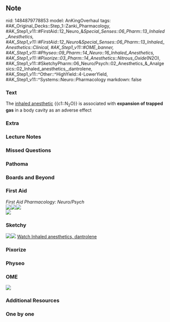 ## Note
nid: 1484879778853
model: AnKingOverhaul
tags: #AK_Original_Decks::Step_1::Zanki_Pharmacology, #AK_Step1_v11::#FirstAid::12_Neuro_&_Special_Senses::06_Pharm::13_Inhaled_Anesthetics, #AK_Step1_v11::#FirstAid::12_Neuro_&_Special_Senses::06_Pharm::13_Inhaled_Anesthetics::Clinical, #AK_Step1_v11::#OME_banner, #AK_Step1_v11::#Physeo::09_Pharm::14_Neuro::16_Inhaled_Anesthetics, #AK_Step1_v11::#Pixorize::03_Pharm::14_Anesthetics::Nitrous_Oxide_(N2O), #AK_Step1_v11::#SketchyPharm::06_Neuro/Psych::02_Anesthetics_&_Analgesics::02_Inhaled_anesthetics,_dantrolene, #AK_Step1_v11::^Other::^HighYield::4-LowerYield, #AK_Step1_v11::^Systems::Neuro::Pharmacology
markdown: false

### Text
<div>
  The <u>inhaled anesthetic</u> {{c1::N<sub>2</sub>O}} is
  associated with <b>expansion of trapped gas</b> in a body cavity
  as an adverse effect
</div>

### Extra


### Lecture Notes


### Missed Questions


### Pathoma


### Boards and Beyond


### First Aid
<div>
  <i>First Aid Pharmacology: Neuro/Psych</i>
</div><img src="paste-608017045258243.jpg"><img src=
"paste-609537463681027.jpg"><img src="paste-611066472038403.jpg">
<div><img src="paste-44147968835587.jpg"></div>

### Sketchy
<img src=
"paste-c676ed63dfaf695f637568405527fef994f55500.png"><img src=
"paste-4c8caca7a0decfaf993cc3983b070afc9378be2f.png"> <a href=
"https://dashboard.sketchy.com/study/medical/courses/medical-pharmacology/units/medical-pharmacology-neuro-psych/videos/medical-pharmacology-neuropsych-anesthetics-and-analgesics-inhaled-anesthetics-dantrolene?utm_source=anki&utm_medium=partnership&utm_campaign=february_update&utm_content=medical">
Watch Inhaled anesthetics, dantrolene</a>

### Pixorize


### Physeo


### OME
<div class="ome-widget">
  <a href="https://onlinemeded.org?ref=anki"><img src=
  "_OME_AnkiFlashcards_General_7.png"></a>
</div>

### Additional Resources


### One by one


